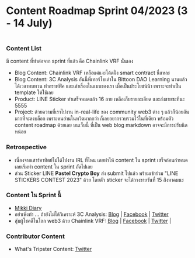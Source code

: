 # Content Roadmap Sprint 04/2023 (3 - 14 July)

<figure><img src="https://cdn.glitch.global/2a53279f-6b0b-496a-8c43-6bf257052e26/content_roadmap_2023_04.png?v=1688375577177" alt=""><figcaption></figcaption></figure>

### Content List

มี content ที่ทำต่อจาก sprint ที่แล้ว คือ Chainlink VRF นั่นเอง

* Blog Content: Chainlink VRF เหลือแค่แงะโค้ดฝั่ง smart contract นี่แหละ
* Blog Content: 3C Analysis อันนี้พี่เทอร์โบเล่าใน Bittoon DAO Learning นานแล้ว ได้เวลาทบทวน ทำกราฟฟิค และเล่าเรื่องในแบบของเรา เผื่อเป็นประโยชน์น้า เพราะจะทำเป็น template ให้ใช้เลย
* Product: LINE Sticker ทำเสร็จหมดแล้ว 16 ลาย เหลือเก็บรายละเอียด และส่งขายซะทีนะ 5555
* Project: ด้วยความที่เราไปงาน in-real-life ของ community web3 ต่าง ๆ แล้วก็น้อยอันมากที่จะลงบล็อก เพราะคนอ่านในทวิตมากกว่า ก็เลยอยากรวบรวมไว้ในที่เดียว พร้อมตัว content roadmap ด้วยเลย บนเว็บนี้ ที่เป็น web blog markdown อาจจะมีการปรับนิดหน่อย

### Retrospective

* เนื่องจากเสาร์อาทิตย์ไม่ได้ไปงาน IRL ที่ไหน เลยทำให้ content ใน sprint เสร็จก่อนกำหนด เลยเริ่มทำ content ใน sprint ถัดไปเลย
* ส่วน Sticker LINE **Pastel Crypto Boy** ส่ง submit ไปแล้ว พร้อมเข้าร่วม "LINE STICKERS CONTEST 2023" ด้วย โดยตัว sticker จะได้วางขายวันที่ 15 สิงหาคมนะ

### **Content ใน Sprint นี้**

* [Mikki Diary](https://mikkidiary.glitch.me/)
* อย่าเพิ่งทำ ... ถ้ายังไม่ได้วิเคราะห์ 3C Analysis: [Blog](https://www.mikkipastel.com/3c-analysis/) | [Facebook](https://www.facebook.com/MikkiPastel/posts/pfbid02p4T4oe8doKvuBf56Ku3YxnB2DMFkmWkvowKZpRLHjt25tJ4b2cXmMou5JJDNZCPZl) | [Twitter](https://twitter.com/mikkipastel/status/1678000427005247488)
* สุ่มผู้โชคดีในโลก web3 ด้วย Chainlink VRF: [Blog](https://www.mikkipastel.com/random-lucky-winners-web3-chainlink-vrf) | [Facebook](https://www.facebook.com/MikkiPastel/posts/pfbid02rALEvwB2QymfnnoTRmjgTReF9XupKbnMgeRT1Heu4RRtq62ocw7k3gWVPNcjRhM9l) | [Twitter](https://twitter.com/mikkipastel/status/1679828701868097538) |

### **Contributor Content**

* What's Tripster Content: [Twitter](https://twitter.com/mikkipastel/status/1677295381397524480)

